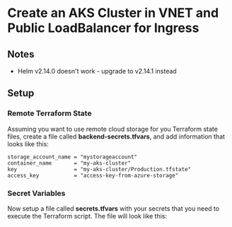 # Create an AKS Cluster in VNET and Public LoadBalancer for Ingress

## Notes

* Helm v2.14.0 doesn't work - upgrade to v2.14.1 instead

## Setup

### Remote Terraform State

Assuming you want to use remote cloud storage for you Terraform state files, 
create a file called **backend-secrets.tfvars**, and add information that looks like this:

```hcl
storage_account_name = "mystorageaccount"
container_name       = "my-aks-cluster"
key                  = "my-aks-cluster/Production.tfstate"
access_key           = "access-key-from-azure-storage"
```

### Secret Variables

Now setup a file called **secrets.tfvars** with your secrets that you need to execute
the Terraform script. The file will look like this:

```hcl

```